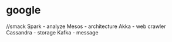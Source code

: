 # google
//smack
Spark - analyze
Mesos - architecture
Akka - web crawler
Cassandra - storage
Kafka - message
